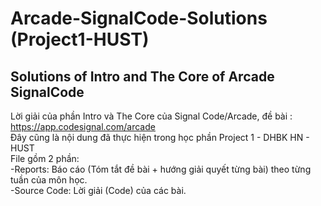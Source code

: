 # Arcade-SignalCode-Solutions (Project1-HUST)
Solutions of Intro and The Core of Arcade SignalCode
------------------------------------------------------
Lời giải của phần Intro và The Core của Signal Code/Arcade, đề bài : https://app.codesignal.com/arcade <br>
Đây cũng là nội dung đã thực hiện trong học phần Project 1 - DHBK HN - HUST <br>
File gồm 2 phần: <br>
-Reports: Báo cáo (Tóm tắt đề bài + hướng giải quyết từng bài) theo từng tuần của môn học. <br>
-Source Code: Lời giải (Code) của các bài. <br>

